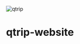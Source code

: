 ![qtrip](https://user-images.githubusercontent.com/76960865/168419922-4c35f9b4-38a1-42a6-866c-78f177ee639e.png)
# qtrip-website
